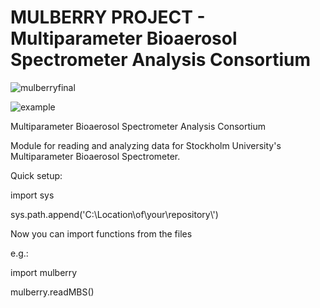 # MULBERRY PROJECT - Multiparameter Bioaerosol Spectrometer Analysis Consortium

![mulberryfinal](https://user-images.githubusercontent.com/56432521/167446835-c9fd39ba-cffd-45f8-a8d1-4a7fde9e9dea.png)

![example](https://user-images.githubusercontent.com/56432521/167445121-18ca56cb-e099-44fe-a38a-16a042048b24.jpeg)

Multiparameter Bioaerosol Spectrometer Analysis Consortium

Module for reading and analyzing data for Stockholm University's Multiparameter Bioaerosol Spectrometer.

Quick setup:

import sys

sys.path.append('C:\\Location\\of\\your\\repository\\')

Now you can import functions from the files

e.g.:

import mulberry

mulberry.readMBS()


